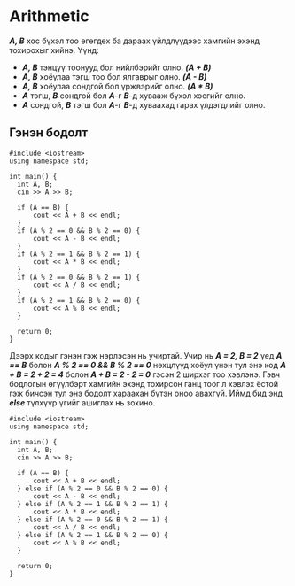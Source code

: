 # Arithmetic
_**A, B**_ хос бүхэл тоо өгөгдөх ба дараах үйлдлүүдээс хамгийн эхэнд тохирохыг хийнэ. Үүнд:
* _**A, B**_ тэнцүү тоонууд бол нийлбэрийг олно. _**(A + B)**_
* _**A, B**_ хоёулаа тэгш тоо бол ялгаврыг олно. _**(A - B)**_
* _**A, B**_ хоёулаа сондгой бол үржвэрийг олно. _**(A * B)**_
* _**A**_ тэгш, _**B**_ сондгой бол _**A**_-г _**B**_-д хувааж бүхэл хэсгийг олно.
* _**A**_ сондгой, _**B**_ тэгш бол _**A**_-г _**B**_-д хуваахад гарах үлдэгдлийг олно.

## Гэнэн бодолт
```
#include <iostream>
using namespace std;

int main() {
  int A, B;
  cin >> A >> B;

  if (A == B) {
      cout << A + B << endl;
  }
  if (A % 2 == 0 && B % 2 == 0) {
      cout << A - B << endl;
  }
  if (A % 2 == 1 && B % 2 == 1) {
      cout << A * B << endl;
  }  
  if (A % 2 == 0 && B % 2 == 1) {
      cout << A / B << endl;
  }  
  if (A % 2 == 1 && B % 2 == 0) {
      cout << A % B << endl;
  }

  return 0;
}
```

Дээрх кодыг гэнэн гэж нэрлэсэн нь учиртай. Учир нь _**A = 2, B = 2**_ үед _**A == B**_ болон _**A % 2 == 0 && B % 2 == 0**_ нөхцлүүд хоёул үнэн тул энэ код _**A + B = 2 + 2 = 4**_ болон _**A + B = 2 - 2 = 0**_ гэсэн 2 ширхэг тоо хэвлэнэ. Гэвч бодлогын өгүүлбэрт хамгийн эхэнд тохирсон ганц тоог л хэвлэх ёстой гэж бичсэн тул энэ бодолт хараахан бүтэн оноо авахгүй. Иймд бид энд _**else**_ түлхүүр үгийг ашиглах нь зохино.

```
#include <iostream>
using namespace std;

int main() {
  int A, B;
  cin >> A >> B;

  if (A == B) {
      cout << A + B << endl;
  } else if (A % 2 == 0 && B % 2 == 0) {
      cout << A - B << endl;
  } else if (A % 2 == 1 && B % 2 == 1) {
      cout << A * B << endl;
  } else if (A % 2 == 0 && B % 2 == 1) {
      cout << A / B << endl;
  } else if (A % 2 == 1 && B % 2 == 0) {
      cout << A % B << endl;
  }

  return 0;
}
```
